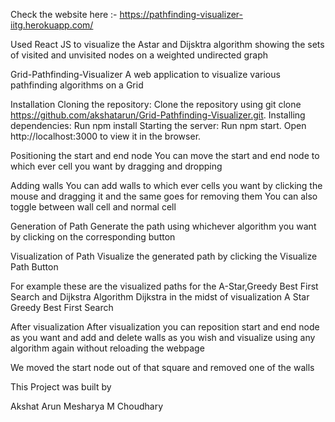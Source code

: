 Check the website here :- https://pathfinding-visualizer-iitg.herokuapp.com/

Used React JS to visualize  the Astar and Dijsktra algorithm showing the
sets of visited and unvisited nodes on a weighted undirected graph

Grid-Pathfinding-Visualizer
A web application to visualize various pathfinding algorithms on a Grid

Installation
Cloning the repository:
Clone the repository using git clone https://github.com/akshatarun/Grid-Pathfinding-Visualizer.git.
Installing dependencies:
Run npm install
Starting the server:
Run npm start.
Open http://localhost:3000 to view it in the browser.


Positioning the start and end node
You can move the start and end node to which ever cell you want by dragging and dropping



Adding walls
You can add walls to which ever cells you want by clicking the mouse and dragging it and the same goes for removing them
You can also toggle between wall cell and normal cell


Generation of Path
Generate the path using whichever algorithm you want by clicking on the corresponding button

Visualization of Path
Visualize the generated path by clicking the Visualize Path Button

For example these are the visualized paths for the A-Star,Greedy Best First Search and Dijkstra Algorithm
Dijkstra in the midst of visualization  A Star  Greedy Best First Search 

After visualization
After visualization you can reposition start and end node as you want and add and delete walls as you wish and visualize using any algorithm again without reloading the webpage

We moved the start node out of that square and removed one of the walls 

This Project was built by

Akshat Arun
Mesharya M Choudhary

